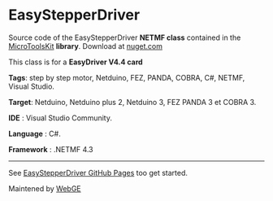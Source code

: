 # EasyStepperDriver

Source code of the EasyStepperDriver <strong>NETMF class</strong> contained in the <a href="https://www.nuget.org/packages/WEBGE.Microtoolskit/" target="_blank">MicroToolsKit</a> <strong>library</strong>. Download at <a href="https://www.nuget.org" target="_blank">nuget.com</a>

This class is for a <strong>EasyDriver V4.4 card</strong>


<strong>Tags</strong>: step by step motor, Netduino, FEZ, PANDA, COBRA, C#, NETMF, Visual Studio.

<strong>Target</strong>: Netduino, Netduino plus 2, Netduino 3, FEZ PANDA 3 et COBRA 3.

<strong>IDE</strong> : Visual Studio Community.

<strong>Language</strong> : C#.

<strong>Framework</strong> : .NETMF 4.3

<hr>
See <a href="http://webge.github.io/EasyStepperDriver/" target="_blank">EasyStepperDriver GitHub Pages</a> too get started.

Maintened by <a href="mailto:philippemariano@gmail.com">WebGE</a>
